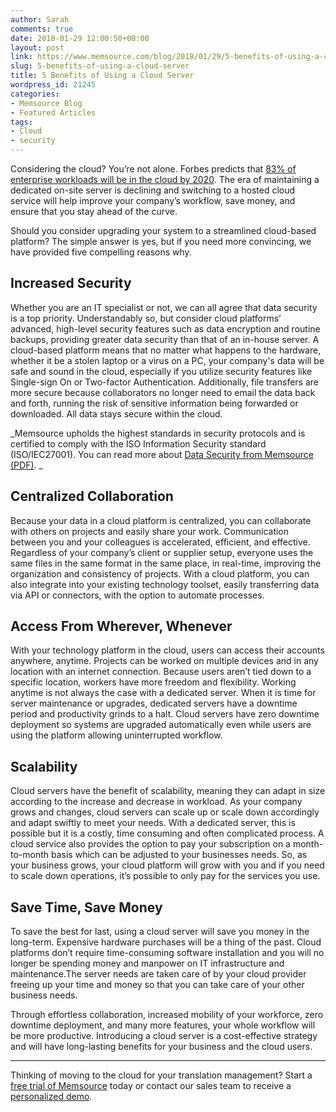 ```yaml
---
author: Sarah
comments: true
date: 2018-01-29 12:00:50+00:00
layout: post
link: https://www.memsource.com/blog/2018/01/29/5-benefits-of-using-a-cloud-server/
slug: 5-benefits-of-using-a-cloud-server
title: 5 Benefits of Using a Cloud Server
wordpress_id: 21245
categories:
- Memsource Blog
- Featured Articles
tags:
- Cloud
- security
---
```


Considering the cloud? You’re not alone. Forbes predicts that [83% of enterprise workloads will be in the cloud by 2020](https://www.forbes.com/sites/louiscolumbus/2018/01/07/83-of-enterprise-workloads-will-be-in-the-cloud-by-2020/). The era of maintaining a dedicated on-site server is declining and switching to a hosted cloud service will help improve your company’s workflow, save money, and ensure that you stay ahead of the curve.

Should you consider upgrading your system to a streamlined cloud-based platform? The simple answer is yes, but if you need more convincing, we have provided five compelling reasons why.<!-- more -->




## Increased Security


Whether you are an IT specialist or not, we can all agree that data security is a top priority. Understandably so, but consider cloud platforms’ advanced, high-level security features such as data encryption and routine backups, providing greater data security than that of an in-house server. A cloud-based platform means that no matter what happens to the hardware, whether it be a stolen laptop or a virus on a PC, your company's data will be safe and sound in the cloud, especially if you utilize security features like Single-sign On or Two-factor Authentication. Additionally, file transfers are more secure because collaborators no longer need to email the data back and forth, running the risk of sensitive information being forwarded or downloaded. All data stays secure within the cloud.

_Memsource upholds the highest standards in security protocols and is certified to comply with the ISO Information Security standard (ISO/IEC27001). You can read more about [Data Security from Memsource (PDF)](https://www.memsource.com/wp-content/uploads/2017/12/Data-Security-EN.pdf).
_




## Centralized Collaboration


Because your data in a cloud platform is centralized, you can collaborate with others on projects and easily share your work. Communication between you and your colleagues is accelerated, efficient, and effective. Regardless of your company’s client or supplier setup, everyone uses the same files in the same format in the same place, in real-time, improving the organization and consistency of projects. With a cloud platform, you can also integrate into your existing technology toolset, easily transferring data via API or connectors, with the option to automate processes.




## Access From Wherever, Whenever


With your technology platform in the cloud, users can access their accounts anywhere, anytime. Projects can be worked on multiple devices and in any location with an internet connection. Because users aren’t tied down to a specific location, workers have more freedom and flexibility. Working anytime is not always the case with a dedicated server. When it is time for server maintenance or upgrades, dedicated servers have a downtime period and productivity grinds to a halt. Cloud servers have zero downtime deployment so systems are upgraded automatically even while users are using the platform allowing uninterrupted workflow.




## Scalability


Cloud servers have the benefit of scalability, meaning they can adapt in size according to the increase and decrease in workload. As your company grows and changes, cloud servers can scale up or scale down accordingly and adapt swiftly to meet your needs. With a dedicated server, this is possible but it is a costly, time consuming and often complicated process. A cloud service also provides the option to pay your subscription on a month-to-month basis which can be adjusted to your businesses needs. So, as your business grows, your cloud platform will grow with you and if you need to scale down operations, it’s possible to only pay for the services you use.




## Save Time, Save Money


To save the best for last, using a cloud server will save you money in the long-term. Expensive hardware purchases will be a thing of the past. Cloud platforms don’t require time-consuming software installation and you will no longer be spending money and manpower on IT infrastructure and maintenance.The server needs are taken care of by your cloud provider freeing up your time and money so that you can take care of your other business needs.

Through effortless collaboration, increased mobility of your workforce, zero downtime deployment, and many more features, your whole workflow will be more productive. Introducing a cloud server is a cost-effective strategy and will have long-lasting benefits for your business and the cloud users.



---



Thinking of moving to the cloud for your translation management?
Start a [free trial of Memsource](https://cloud.memsource.com/web/organization/signup?e=ULTIMATE) today or contact our sales team to receive a [personalized demo](https://www.memsource.com/demo).
